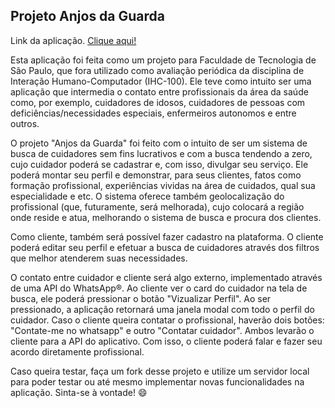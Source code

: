 ## Projeto Anjos da Guarda

Link da aplicação. [Clique aqui!](https://anjosdaguarda.ga/)


Esta aplicação foi feita como um projeto para Faculdade de Tecnologia de São Paulo, que fora utilizado como avaliação periódica da disciplina de Interação Humano-Computador (IHC-100). Ele teve como intuito ser uma aplicação que intermedia o contato entre profissionais da área da saúde como, por exemplo, cuidadores de idosos, cuidadores de pessoas com deficiências/necessidades especiais, enfermeiros autonomos e entre outros.

O projeto "Anjos da Guarda" foi feito com o intuito de ser um sistema de busca de cuidadores sem fins lucrativos e com a busca tendendo a zero, cujo cuidador poderá se cadastrar e, com isso, divulgar seu serviço. Ele poderá montar seu perfil e demonstrar, para seus clientes, fatos como formação profissional, experiências vividas na área de cuidados, qual sua especialidade e etc. O sistema oferece também geolocalização do profissional (que, futuramente, será melhorada), cujo colocará a região onde reside e atua, melhorando o sistema de busca e procura dos clientes.

Como cliente, também será possível fazer cadastro na plataforma. O cliente poderá editar seu perfil e efetuar a busca de cuidadores através dos filtros que melhor atenderem suas necessidades. 

O contato entre cuidador e cliente será algo externo, implementado através de uma API do WhatsApp®. Ao cliente ver o card do cuidador na tela de busca, ele poderá pressionar o botão "Vizualizar Perfil". Ao ser pressionado, a aplicação retornará uma janela modal com todo o perfil do cuidador. Caso o cliente queira contatar o profissional, haverão dois botões: "Contate-me no whatsapp" e outro "Contatar cuidador". Ambos levarão o cliente para a API do aplicativo. Com isso, o cliente poderá falar e fazer seu acordo diretamente profissional.

Caso queira testar, faça um fork desse projeto e utilize um servidor local para poder testar ou até mesmo implementar novas funcionalidades na aplicação. Sinta-se à vontade! 😄
